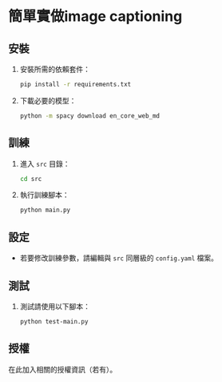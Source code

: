 # 簡單實做image captioning

## 安裝

1. 安裝所需的依賴套件：
    ```bash
    pip install -r requirements.txt
    ```

2. 下載必要的模型：
    ```bash
    python -m spacy download en_core_web_md
    ```

## 訓練

1. 進入 `src` 目錄：
    ```bash
    cd src
    ```

2. 執行訓練腳本：
    ```bash
    python main.py
    ```

## 設定

- 若要修改訓練參數，請編輯與 `src` 同層級的 `config.yaml` 檔案。

## 測試

1. 測試請使用以下腳本：
    ```bash
    python test-main.py
    ```

## 授權

在此加入相關的授權資訊（若有）。
